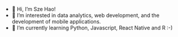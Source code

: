 - 👋 Hi, I’m Sze Hao!
- 👀 I’m interested in data analytics, web development, and the development of mobile applications.
- 🌱 I’m currently learning Python, Javascript, React Native and R :-)

<!---
seahszehao/seahszehao is a ✨ special ✨ repository because its `README.md` (this file) appears on your GitHub profile.
You can click the Preview link to take a look at your changes.
--->
